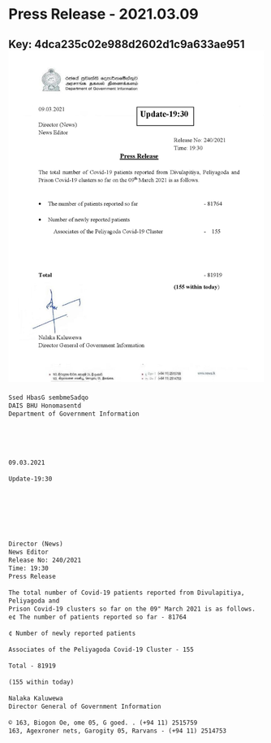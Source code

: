 # Press Release - 2021.03.09 
Key: 4dca235c02e988d2602d1c9a633ae951 
![img](img/4dca235c02e988d2602d1c9a633ae951.jpg)
---
```
Ssed HbasG sembmeSadqo
DAIS BHU Honomasentd
Department of Government Information

 

 

09.03.2021

Update-19:30

 

 

 

Director (News)
News Editor
Release No: 240/2021
Time: 19:30
Press Release

The total number of Covid-19 patients reported from Divulapitiya, Peliyagoda and
Prison Covid-19 clusters so far on the 09" March 2021 is as follows.
e¢ The number of patients reported so far - 81764

¢ Number of newly reported patients

Associates of the Peliyagoda Covid-19 Cluster - 155

Total - 81919

(155 within today)

Nalaka Kaluwewa
Director General of Government Information

© 163, Biogon Oe, ome 05, G goed. . (+94 11) 2515759
163, Agexroner nets, Garogity 05, Rarvans - (+94 11) 2514753

```
